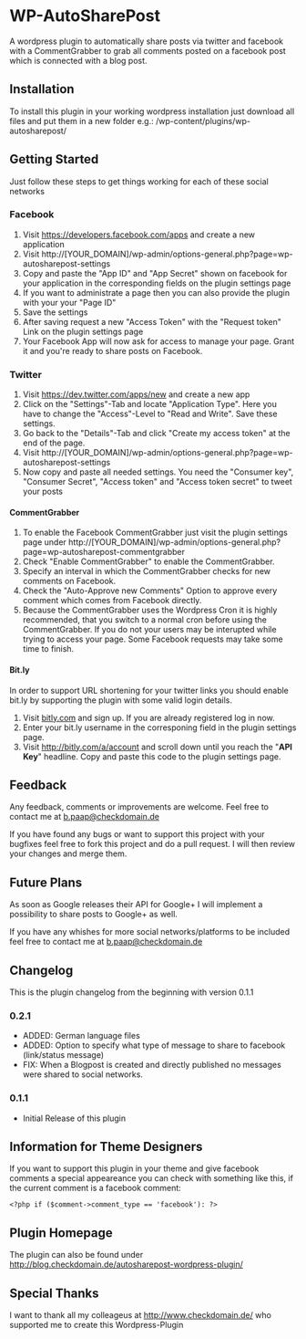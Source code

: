 WP-AutoSharePost
================
A wordpress plugin to automatically share posts via twitter and facebook with a
CommentGrabber to grab all comments posted on a facebook post which is connected
with a blog post.

Installation
------------
To install this plugin in your working wordpress installation just download all
files and put them in a new folder e.g.: /wp-content/plugins/wp-autosharepost/

Getting Started
---------------
Just follow these steps to get things working for each of these social networks

### Facebook
1. Visit https://developers.facebook.com/apps and create a new application
2. Visit http://[YOUR_DOMAIN]/wp-admin/options-general.php?page=wp-autosharepost-settings
3. Copy and paste the "App ID" and "App Secret" shown on facebook for your application 
   in the corresponding fields on the plugin settings page
4. If you want to administrate a page then you can also provide the plugin with 
   your your "Page ID"
5. Save the settings
6. After saving request a new "Access Token" with the "Request token" Link on
   the plugin settings page
7. Your Facebook App will now ask for access to manage your page. Grant it and 
   you're ready to share posts on Facebook.

### Twitter
1. Visit https://dev.twitter.com/apps/new and create a new app
2. Click on the "Settings"-Tab and locate "Application Type". Here you have to
   change the "Access"-Level to "Read and Write". Save these settings.
3. Go back to the "Details"-Tab and click "Create my access token" at the end
   of the page.
4. Visit http://[YOUR_DOMAIN]/wp-admin/options-general.php?page=wp-autosharepost-settings
5. Now copy and paste all needed settings. You need the "Consumer key", 
   "Consumer Secret", "Access token" and "Access token secret" to tweet your posts

#### CommentGrabber
1. To enable the Facebook CommentGrabber just visit the plugin settings page under
   http://[YOUR_DOMAIN]/wp-admin/options-general.php?page=wp-autosharepost-commentgrabber
2. Check "Enable CommentGrabber" to enable the CommentGrabber.
3. Specify an interval in which the CommentGrabber checks for new comments on
   Facebook.
4. Check the "Auto-Approve new Comments" Option to approve every comment which 
   comes from Facebook directly.
5. Because the CommentGrabber uses the Wordpress Cron it is highly recommended, 
   that you switch to a normal cron before using the CommentGrabber. If you do 
   not your users may be interupted while trying to access your page. Some 
   Facebook requests may take some time to finish.
   
#### Bit.ly
In order to support URL shortening for your twitter links you should enable bit.ly 
by supporting the plugin with some valid login details.

1. Visit [bitly.com](https://bitly.com/) and sign up. If you are already registered
   log in now.
2. Enter your bit.ly username in the corresponing field in the plugin settings 
   page.
2. Visit http://bitly.com/a/account and scroll down until you reach the "**API Key**"
   headline. Copy and paste this code to the plugin settings page.

Feedback
--------
Any feedback, comments or improvements are welcome. Feel free to contact me at
b.paap@checkdomain.de

If you have found any bugs or want to support this project with your bugfixes feel
free to fork this project and do a pull request. I will then review your changes
and merge them.

Future Plans
------------
As soon as Google releases their API for Google+ I will implement a possibility
to share posts to Google+ as well.

If you have any whishes for more social networks/platforms to be included feel 
free to contact me at b.paap@checkdomain.de

Changelog
---------
This is the plugin changelog from the beginning with version 0.1.1

### 0.2.1

 - ADDED: German language files
 - ADDED: Option to specify what type of message to share to facebook (link/status message)
 - FIX: When a Blogpost is created and directly published no messages were shared 
   to social networks. 

### 0.1.1

 - Initial Release of this plugin

Information for Theme Designers
-------------------------------
If you want to support this plugin in your theme and give facebook comments a 
special appeareance you can check with something like this, if the current 
comment is a facebook comment:

`<?php if ($comment->comment_type == 'facebook'): ?>`

Plugin Homepage
---------------
The plugin can also be found under http://blog.checkdomain.de/autosharepost-wordpress-plugin/

Special Thanks
--------------
I want to thank all my colleageus at http://www.checkdomain.de/ who
supported me to create this Wordpress-Plugin